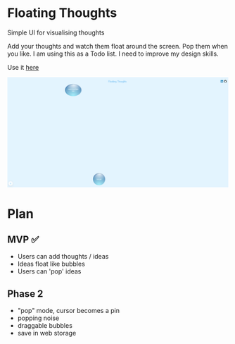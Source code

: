 # Floating Thoughts
Simple UI for visualising thoughts

Add your thoughts and watch them float around the screen. Pop them when you like. 
I am using this as a Todo list.
I need to improve my design skills. 

Use it [here](todo.alfiefreeman.co.uk)

![Floating Thoughts](/public/assets/FloatingThoughts.png)

# Plan

MVP ✅
-----
- Users can add thoughts / ideas
- Ideas float like bubbles 
- Users can 'pop' ideas


Phase 2
-----
- "pop" mode, cursor becomes a pin
- popping noise
- draggable bubbles
- save in web storage
